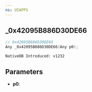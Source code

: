 ```yaml
---
ns: UIAPPS
---
```

## _0x42095B886D30DE66

```c
// 0x42095B886D30DE66
Any _0x42095B886D30DE66(Any p0);
```

```
NativeDB Introduced: v1232
```

## Parameters
* **p0**:
